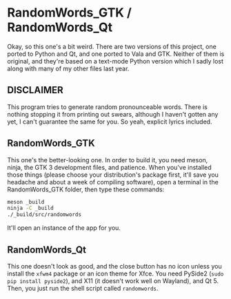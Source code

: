 # RandomWords_GTK / RandomWords_Qt

Okay, so this one's a bit weird. There are two versions of this project, one ported to Python and Qt, and one ported to Vala and GTK. Neither of them is original, and they're based on a text-mode Python version which I sadly lost along with many of my other files last year.

## DISCLAIMER

This program tries to generate random pronounceable words. There is nothing stopping it from printing out swears, although I haven't gotten any yet, I can't guarantee the same for you. So yeah, explicit lyrics included.

## RandomWords_GTK

This one's the better-looking one. In order to build it, you need meson, ninja, the GTK 3 development files, and patience. When you've installed those things (please choose your distribution's package first, it'll save you headache and about a week of compiling software), open a terminal in the RandomWords_GTK folder, then type these commands:

```sh
meson _build
ninja -C _build
./_build/src/randomwords
```

It'll open an instance of the app for you.

## RandomWords_Qt

This one doesn't look as good, and the close button has no icon unless you install the `xfwm4` package or an icon theme for Xfce. You need PySide2 (`sudo pip install pyside2`), and X11 (it doesn't work well on Wayland), and Qt 5. Then, you just run the shell script called `randomwords`.